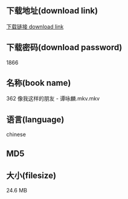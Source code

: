 ## 下载地址(download link)
[下载链接 download link](https://tutu365.netlify.app/?s=362+%E5%83%8F%E6%88%91%E8%BF%99%E6%A0%B7%E7%9A%84%E6%9C%8B%E5%8F%8B+-+%E8%B0%AD%E5%92%8F%E9%BA%9F.mkv)

## 下载密码(download password)
1866

## 名称(book name)
362 像我这样的朋友 - 谭咏麟.mkv.mkv

## 语言(language)
chinese

## MD5


## 大小(filesize)
24.6 MB

